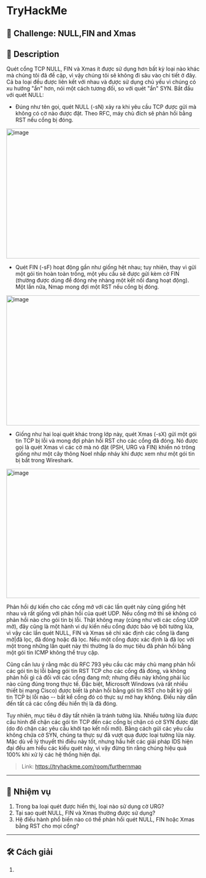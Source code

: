 
# TryHackMe

## 🧩 Challenge: NULL,FIN and Xmas

## 📝 Description
Quét cổng TCP NULL, FIN và Xmas ít được sử dụng hơn bất kỳ loại nào khác mà chúng tôi đã đề cập, vì vậy chúng tôi sẽ không đi sâu vào chi tiết ở đây. Cả ba loại đều được liên kết với nhau và được sử dụng chủ yếu vì chúng có xu hướng "ẩn" hơn, nói một cách tương đối, so với quét "ẩn" SYN. Bắt đầu với quét NULL:

- Đúng như tên gọi, quét NULL (-sN) xảy ra khi yêu cầu TCP được gửi mà không có cờ nào được đặt. Theo RFC, máy chủ đích sẽ phản hồi bằng RST nếu cổng bị đóng.

<img width="1020" height="339" alt="image" src="https://github.com/user-attachments/assets/fbc546f7-f9ec-49e7-8cb7-f84f380e38e3" />

- Quét FIN (-sF) hoạt động gần như giống hệt nhau; tuy nhiên, thay vì gửi một gói tin hoàn toàn trống, một yêu cầu sẽ được gửi kèm cờ FIN (thường được dùng để đóng nhẹ nhàng một kết nối đang hoạt động). Một lần nữa, Nmap mong đợi một RST nếu cổng bị đóng.

<img width="1017" height="339" alt="image" src="https://github.com/user-attachments/assets/92af2ef7-4ea3-48ae-a10e-2da35fb9747b" />

- Giống như hai loại quét khác trong lớp này, quét Xmas (-sX) gửi một gói tin TCP bị lỗi và mong đợi phản hồi RST cho các cổng đã đóng. Nó được gọi là quét Xmas vì các cờ mà nó đặt (PSH, URG và FIN) khiến nó trông giống như một cây thông Noel nhấp nháy khi được xem như một gói tin bị bắt trong Wireshark.

<img width="1130" height="337" alt="image" src="https://github.com/user-attachments/assets/b3f79f33-51ed-4e14-9dd7-052779d4cfe1" />

Phản hồi dự kiến cho các cổng mở với các lần quét này cũng giống hệt nhau và rất giống với phản hồi của quét UDP. Nếu cổng mở thì sẽ không có phản hồi nào cho gói tin bị lỗi. Thật không may (cũng như với các cổng UDP mở), đây cũng là một hành vi dự kiến nếu cổng được bảo vệ bởi tường lửa, vì vậy các lần quét NULL, FIN và Xmas sẽ chỉ xác định các cổng là đang mở|đã lọc, đã đóng hoặc đã lọc. Nếu một cổng được xác định là đã lọc với một trong những lần quét này thì thường là do mục tiêu đã phản hồi bằng một gói tin ICMP không thể truy cập.

Cũng cần lưu ý rằng mặc dù RFC 793 yêu cầu các máy chủ mạng phản hồi các gói tin bị lỗi bằng gói tin RST TCP cho các cổng đã đóng, và không phản hồi gì cả đối với các cổng đang mở; nhưng điều này không phải lúc nào cũng đúng trong thực tế. Đặc biệt, Microsoft Windows (và rất nhiều thiết bị mạng Cisco) được biết là phản hồi bằng gói tin RST cho bất kỳ gói tin TCP bị lỗi nào -- bất kể cổng đó có thực sự mở hay không. Điều này dẫn đến tất cả các cổng đều hiển thị là đã đóng.

Tuy nhiên, mục tiêu ở đây tất nhiên là tránh tường lửa. Nhiều tường lửa được cấu hình để chặn các gói tin TCP đến các cổng bị chặn có cờ SYN được đặt (do đó chặn các yêu cầu khởi tạo kết nối mới). Bằng cách gửi các yêu cầu không chứa cờ SYN, chúng ta thực sự đã vượt qua được loại tường lửa này. Mặc dù về lý thuyết thì điều này tốt, nhưng hầu hết các giải pháp IDS hiện đại đều am hiểu các kiểu quét này, vì vậy đừng tin rằng chúng hiệu quả 100% khi xử lý các hệ thống hiện đại.


> Link: https://tryhackme.com/room/furthernmap

---

## 🧠 Nhiệm vụ
1. Trong ba loại quét được hiển thị, loại nào sử dụng cờ URG?
2. Tại sao quét NULL, FIN và Xmas thường được sử dụng?
3. Hệ điều hành phổ biến nào có thể phản hồi quét NULL, FIN hoặc Xmas bằng RST cho mọi cổng?
---


## 🛠️ Cách giải

1. 


